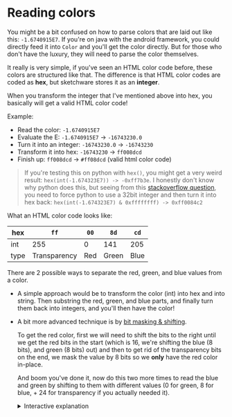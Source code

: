 # Reading colors
You might be a bit confused on how to parse colors that are laid out like this: `-1.6740915E7`. If you're on java with the android framework, you could directly feed it into `Color` and you'll get the color directly. But for those who don't have the luxury, they will need to parse the color themselves.

It really is very simple, if you've seen an HTML color code before, these colors are structured like that. The difference is that HTML color codes are coded as __hex__, but sketchware stores it as an __integer__.

When you transform the integer that I've mentioned above into hex, you basically will get a valid HTML color code!

Example:
 - Read the color: `-1.6740915E7`
 - Evaluate the E: `-1.6740915E7` -> `-16743230.0`
 - Turn it into an integer: `-16743230.0` -> `-16743230`
 - Transform it into hex: `-16743230` -> `ff008dcd`
 - Finish up: `ff008dcd` -> `#ff08dcd` (valid html color code)

> If you're testing this on python with `hex()`, you might get a very weird result: `hex(int(-1.674323E7)) -> -0xff7b3e`. I honestly don't know why python does this, but seeing from this [stackoverflow question](https://stackoverflow.com/questions/3831833/printing-negative-values-as-hex-in-python), you need to force python to use a 32bit integer and then turn it into hex back: `hex(int(-1.674323E7) & 0xffffffff) -> 0xff0084c2`

What an HTML color code looks like:

| hex    | `ff`         | `00` | `8d`  | `cd` |
| ------ | ------------ | ---- | ----- | ---- |
|  int   | 255          | 0    | 141   | 205  |
|  type  | Transparency | Red  | Green | Blue |

There are 2 possible ways to separate the red, green, and blue values from a color.
 - A simple approach would be to transform the color (int) into hex and into string. Then substring the red, green, and blue parts, and finally turn them back into integers, and you'll then have the color!
 - A bit more advanced technique is by [bit masking & shifting](https://en.wikipedia.org/wiki/Bitwise_operation).
   
   To get the red color, first we will need to shift the bits to the right until we get the red bits in the start (which is 16, we're shifting the blue (8 bits), and green (8 bits) out) and then to get rid of the transparency bits on the end, we mask the value by 8 bits so we **only** have the red color in-place.
 
   And boom you've done it, now do this two more times to read the blue and green by shifting to them with different values (0 for green, 8 for blue, + 24 for transparency if you actually needed it).
   
   <details>
     <summary>Interactive explanation</summary>
 
     Get the color:
     ```
     hex: ffe61975
     bin: 11111111111001100001100101110101
     ```    
   
     Target: Read the red color

     Shift to the left by 16
     ```
     hex: ffe61975 -> ffe6
     bin: 11111111111001100001100101110101 -> 1111111111100110
     ```

     Mask to only get the first 8bits (perform an AND operation by 0b11111111 or 0xff)
     ```
     hex: ffe6 -> e6
     bin: 1111111111100110 -> 11100110
     ```
       
     And you got the red color! (`0xe6` or `0b11100110`)
   </details>
